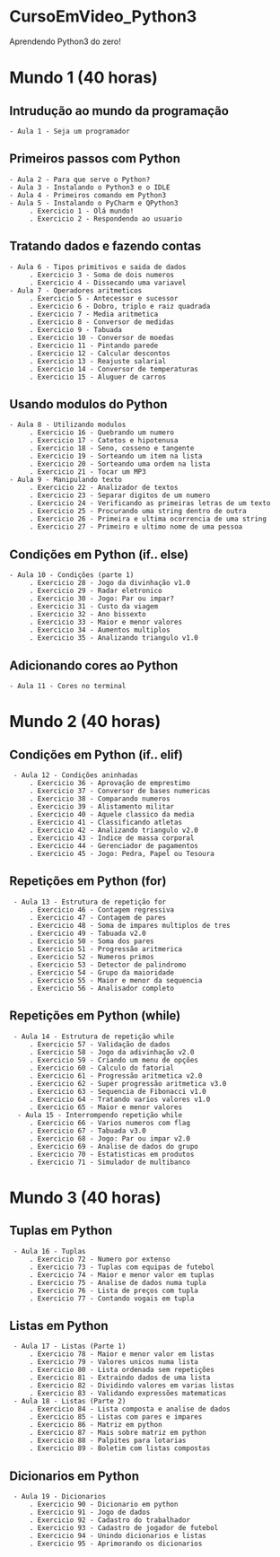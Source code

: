 # CursoEmVideo_Python3
 Aprendendo Python3 do zero!
 

# Mundo 1 (40 horas)

 ## Intrudução ao mundo da programação
    - Aula 1 - Seja um programador
 
 ## Primeiros passos com Python
    - Aula 2 - Para que serve o Python?
    - Aula 3 - Instalando o Python3 e o IDLE
    - Aula 4 - Primeiros comando em Python3
    - Aula 5 - Instalando o PyCharm e QPython3
         . Exercicio 1 - Olá mundo!
         . Exercicio 2 - Respondendo ao usuario
         
 ## Tratando dados e fazendo contas
    - Aula 6 - Tipos primitivos e saida de dados
         . Exercicio 3 - Soma de dois numeros
         . Exercicio 4 - Dissecando uma variavel
    - Aula 7 - Operadores aritmeticos
         . Exercicio 5 - Antecessor e sucessor
         . Exercicio 6 - Dobro, triplo e raiz quadrada
         . Exercicio 7 - Media aritmetica
         . Exercicio 8 - Conversor de medidas
         . Exercicio 9 - Tabuada
         . Exercicio 10 - Conversor de moedas
         . Exercicio 11 - Pintando parede
         . Exercicio 12 - Calcular descontos
         . Exercicio 13 - Reajuste salarial
         . Exercicio 14 - Conversor de temperaturas
         . Exercicio 15 - Aluguer de carros
         
 ## Usando modulos do Python
    - Aula 8 - Utilizando modulos
         . Exercicio 16 - Quebrando um numero
         . Exercicio 17 - Catetos e hipotenusa
         . Exercicio 18 - Seno, cosseno e tangente
         . Exercicio 19 - Sorteando um item na lista
         . Exercicio 20 - Sorteando uma ordem na lista
         . Exercicio 21 - Tocar um MP3
    - Aula 9 - Manipulando texto
         . Exercicio 22 - Analizador de textos
         . Exercicio 23 - Separar digitos de um numero
         . Exercicio 24 - Verificando as primeiras letras de um texto
         . Exercicio 25 - Procurando uma string dentro de outra
         . Exercicio 26 - Primeira e ultima ocorrencia de uma string
         . Exercicio 27 - Primeiro e ultimo nome de uma pessoa
         
## Condições em Python (if.. else)
    - Aula 10 - Condições (parte 1)
         . Exercicio 28 - Jogo da divinhação v1.0
         . Exercicio 29 - Radar eletronico
         . Exercicio 30 - Jogo: Par ou impar?
         . Exercicio 31 - Custo da viagem
         . Exercicio 32 - Ano bissexto
         . Exercicio 33 - Maior e menor valores
         . Exercicio 34 - Aumentos multiplos
         . Exercicio 35 - Analizando triangulo v1.0
         
## Adicionando cores ao Python
    - Aula 11 - Cores no terminal
    
    
    
# Mundo 2 (40 horas)

 ## Condições em Python (if.. elif)
     - Aula 12 - Condições aninhadas
         . Exercicio 36 - Aprovação de emprestimo
         . Exercicio 37 - Conversor de bases numericas
         . Exercicio 38 - Comparando numeros
         . Exercicio 39 - Alistamento militar
         . Exercicio 40 - Aquele classico da media
         . Exercicio 41 - Classificando atletas
         . Exercicio 42 - Analizando triangulo v2.0
         . Exercicio 43 - Indice de massa corporal
         . Exercicio 44 - Gerenciador de pagamentos
         . Exercicio 45 - Jogo: Pedra, Papel ou Tesoura
         
 ## Repetições em Python (for)
     - Aula 13 - Estrutura de repetição for
         . Exercicio 46 - Contagem regressiva
         . Exercicio 47 - Contagem de pares
         . Exercicio 48 - Soma de impares multiplos de tres
         . Exercicio 49 - Tabuada v2.0
         . Exercicio 50 - Soma dos pares
         . Exercicio 51 - Progressão aritmerica
         . Exercicio 52 - Numeros primos
         . Exercicio 53 - Detector de palindromo
         . Exercicio 54 - Grupo da maioridade
         . Exercicio 55 - Maior e menor da sequencia
         . Exercicio 56 - Analisador completo
         
 ## Repetições em Python (while)
     - Aula 14 - Estrutura de repetição while
         . Exercicio 57 - Validação de dados
         . Exercicio 58 - Jogo da adivinhação v2.0
         . Exercicio 59 - Criando um menu de opções
         . Exercicio 60 - Calculo do fatorial
         . Exercicio 61 - Progressão aritmetica v2.0
         . Exercicio 62 - Super progressão aritmetica v3.0
         . Exercicio 63 - Sequencia de Fibonacci v1.0
         . Exercicio 64 - Tratando varios valores v1.0
         . Exercicio 65 - Maior e menor valores
      - Aula 15 - Interrompendo repetição while
         . Exercicio 66 - Varios numeros com flag
         . Exercicio 67 - Tabuada v3.0
         . Exercicio 68 - Jogo: Par ou impar v2.0
         . Exercicio 69 - Analise de dados do grupo
         . Exercicio 70 - Estatisticas em produtos
         . Exercicio 71 - Simulador de multibanco
         
         
         
# Mundo 3 (40 horas)

 ## Tuplas em Python
     - Aula 16 - Tuplas
         . Exercicio 72 - Numero por extenso
         . Exercicio 73 - Tuplas com equipas de futebol
         . Exercicio 74 - Maior e menor valor em tuplas
         . Exercicio 75 - Analise de dados numa tupla
         . Exercicio 76 - Lista de preços com tupla
         . Exercicio 77 - Contando vogais em tupla
         
 ## Listas em Python
     - Aula 17 - Listas (Parte 1)
         . Exercicio 78 - Maior e menor valor em listas
         . Exercicio 79 - Valores unicos numa lista
         . Exercicio 80 - Lista ordenada sem repetições
         . Exercicio 81 - Extraindo dados de uma lista
         . Exercicio 82 - Dividindo valores em varias listas
         . Exercicio 83 - Validando expressões matematicas
     - Aula 18 - Listas (Parte 2)
         . Exercicio 84 - Lista composta e analise de dados
         . Exercicio 85 - Listas com pares e impares
         . Exercicio 86 - Matriz em python
         . Exercicio 87 - Mais sobre matriz em python
         . Exercicio 88 - Palpites para lotarias
         . Exercicio 89 - Boletim com listas compostas
         
 ## Dicionarios em Python
     - Aula 19 - Dicionarios
         . Exercicio 90 - Dicionario em python
         . Exercicio 91 - Jogo de dados
         . Exercicio 92 - Cadastro do trabalhador
         . Exercicio 93 - Cadastro de jogador de futebol
         . Exercicio 94 - Unindo dicionarios e listas
         . Exercicio 95 - Aprimorando os dicionarios
